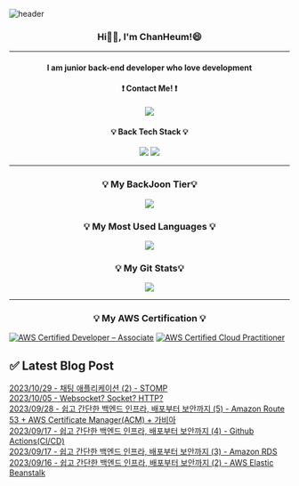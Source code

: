 

![header](https://capsule-render.vercel.app/api?type=waving&color=auto&height=300&section=header&text=WELCOME&desc=Chan's%20Github%20Profile&descAlignY=70&descAlign=70&fontSize=90)

<h3 align="center"> Hi👋🏻, I'm ChanHeum!😄</h3>

---
<h4 align="center" > I am junior back-end developer who love development </h4>

<h4 align="center">❗ Contact Me! ❗</h4>
<p align="center">
<a href="mailto:33cks1423@naver.com"><img src="https://img.shields.io/badge/Email-Green?style=flat-square&logo=Gmail&logoColor=white&link=mailto:333cks1423@naver.com"/></a>
<p>

<h4 align="center">💡 Back Tech Stack 💡</h4>
<p align="center">
<img src="https://img.shields.io/badge/Spring-6DB33F?style=flat-square&logo=Spring&logoColor=white"/> 
 <img src="https://img.shields.io/badge/Amazon AWS-232F3E?style=flat-square&logo=amazonaws&logoColor=white"/>

</p>

---

<h3 align="center"> 💡 My BackJoon Tier💡</h3>
<p align="center">
  <a href="https://github.com/fineman999">
    <img align="center" src="http://mazassumnida.wtf/api/v2/generate_badge?boj=fineman999" />
  </a>
</p>

<h3 align="center">💡 My Most Used Languages 💡</h3>
<p align="center">
 <a href="https://github.com/fineman999">
    <img align="center" src="https://github-readme-stats.vercel.app/api/top-langs/?username=fineman999&layout=compact&show_icons=true&show_owner=false&hide_title=true&theme=nord"/>
  </a>
</p>
<h3 align="center"> 💡 My Git Stats💡</h3>

<p align="center">
  <a href="https://github.com/fineman999">
    <img align="center" src="https://github-readme-stats.vercel.app/api?username=fineman999&show_icons=true&theme=radical&hide_title=true" />
  </a>
</p>

---
<h3 align="center"> 💡 My AWS Certification 💡</h3>

<!--START_SECTION:badges-->
[![AWS Certified Developer – Associate](https://images.credly.com/size/110x110/images/b9feab85-1a43-4f6c-99a5-631b88d5461b/image.png)](http://www.credly.com/badges/4f9ef0af-26da-4e6c-9a4e-b4104fd1a559 "AWS Certified Developer – Associate")
[![AWS Certified Cloud Practitioner](https://images.credly.com/size/110x110/images/00634f82-b07f-4bbd-a6bb-53de397fc3a6/image.png)](http://www.credly.com/badges/4ddde47f-aa17-443a-9729-dc28e59f7f89 "AWS Certified Cloud Practitioner")
<!--END_SECTION:badges-->

## ✅ Latest Blog Post

[2023/10/29 - 채팅 애플리케이션 (2) - STOMP](https://ppaekkomlog.tistory.com/23) <br/>
[2023/10/05 - Websocket? Socket? HTTP?](https://ppaekkomlog.tistory.com/22) <br/>
[2023/09/28 - 쉽고 간단한 백엔드 인프라, 배포부터 보안까지 (5) - Amazon Route 53 + AWS Certificate Manager(ACM) + 가비아](https://ppaekkomlog.tistory.com/21) <br/>
[2023/09/17 - 쉽고 간단한 백엔드 인프라, 배포부터 보안까지 (4) - Github Actions(CI/CD)](https://ppaekkomlog.tistory.com/20) <br/>
[2023/09/17 - 쉽고 간단한 백엔드 인프라, 배포부터 보안까지 (3) - Amazon RDS](https://ppaekkomlog.tistory.com/19) <br/>
[2023/09/16 - 쉽고 간단한 백엔드 인프라, 배포부터 보안까지 (2) - AWS Elastic Beanstalk](https://ppaekkomlog.tistory.com/18) <br/>

